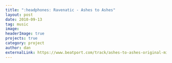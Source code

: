 ```yaml
---
title: ":headphones: Ravenatic - Ashes to Ashes"
layout: post
date: 2010-09-13
tag: music
image: 
headerImage: true
projects: true
category: project
author: dan
externalLink: https://www.beatport.com/track/ashes-to-ashes-original-mix/1408318
--- 
```

